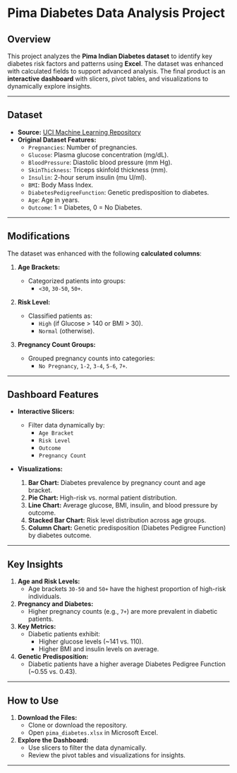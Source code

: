 # Pima Diabetes Data Analysis Project

## Overview
This project analyzes the **Pima Indian Diabetes dataset** to identify key diabetes risk factors and patterns using **Excel**. The dataset was enhanced with calculated fields to support advanced analysis. The final product is an **interactive dashboard** with slicers, pivot tables, and visualizations to dynamically explore insights.

---

## Dataset
- **Source:** [UCI Machine Learning Repository](https://archive.ics.uci.edu/ml/datasets/pima+indians+diabetes)
- **Original Dataset Features:**
  - `Pregnancies`: Number of pregnancies.
  - `Glucose`: Plasma glucose concentration (mg/dL).
  - `BloodPressure`: Diastolic blood pressure (mm Hg).
  - `SkinThickness`: Triceps skinfold thickness (mm).
  - `Insulin`: 2-hour serum insulin (mu U/ml).
  - `BMI`: Body Mass Index.
  - `DiabetesPedigreeFunction`: Genetic predisposition to diabetes.
  - `Age`: Age in years.
  - `Outcome`: 1 = Diabetes, 0 = No Diabetes.

---

## Modifications
The dataset was enhanced with the following **calculated columns**:
1. **Age Brackets:**
   - Categorized patients into groups:
     - `<30`, `30-50`, `50+`.
       
2. **Risk Level:**
   - Classified patients as:
     - `High` (if Glucose > 140 or BMI > 30).
     - `Normal` (otherwise).
       
3. **Pregnancy Count Groups:**
   - Grouped pregnancy counts into categories:
     - `No Pregnancy`, `1-2`, `3-4`, `5-6`, `7+`.
---

## Dashboard Features
- **Interactive Slicers:**
  - Filter data dynamically by:
    - `Age Bracket`
    - `Risk Level`
    - `Outcome`
    - `Pregnancy Count`

- **Visualizations:**
  1. **Bar Chart:** Diabetes prevalence by pregnancy count and age bracket.
  2. **Pie Chart:** High-risk vs. normal patient distribution.
  3. **Line Chart:** Average glucose, BMI, insulin, and blood pressure by outcome.
  4. **Stacked Bar Chart:** Risk level distribution across age groups.
  5. **Column Chart:** Genetic predisposition (Diabetes Pedigree Function) by diabetes outcome.

---

## Key Insights
1. **Age and Risk Levels:**
   - Age brackets `30-50` and `50+` have the highest proportion of high-risk individuals.
2. **Pregnancy and Diabetes:**
   - Higher pregnancy counts (e.g., `7+`) are more prevalent in diabetic patients.
3. **Key Metrics:**
   - Diabetic patients exhibit:
     - Higher glucose levels (~141 vs. 110).
     - Higher BMI and insulin levels on average.
4. **Genetic Predisposition:**
   - Diabetic patients have a higher average Diabetes Pedigree Function (~0.55 vs. 0.43).

---

## How to Use
1. **Download the Files:**
   - Clone or download the repository.
   - Open `pima_diabetes.xlsx` in Microsoft Excel.
2. **Explore the Dashboard:**
   - Use slicers to filter the data dynamically.
   - Review the pivot tables and visualizations for insights.

---
